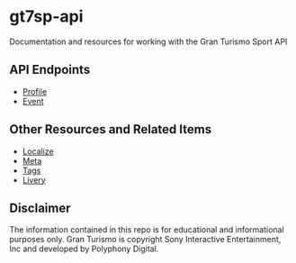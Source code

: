 # gt7sp-api
Documentation and resources for working with the Gran Turismo Sport API

## API Endpoints
* [Profile](Endpoints/profile.md)
* [Event](Endpoints/event.md)

## Other Resources and Related Items
* [Localize](Endpoints/localize.md)
* [Meta](Endpoints/meta.md)
* [Tags](Endpoints/tags.md)
* [Livery](Endpoints/livery.md)

## Disclaimer
The information contained in this repo is for educational and informational purposes only.
Gran Turismo is copyright Sony Interactive Entertainment, Inc and developed by Polyphony Digital.